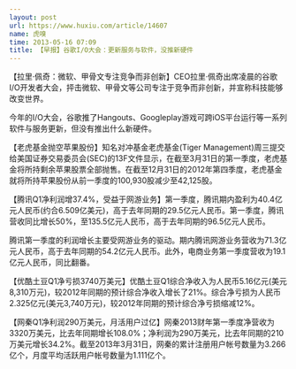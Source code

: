 ```yaml
---
layout: post
url: https://www.huxiu.com/article/14607
name: 虎嗅
time: 2013-05-16 07:09
title: 【早报】谷歌I/O大会：更新服务与软件，没推新硬件
---
```

【拉里·佩奇：微软、甲骨文专注竞争而非创新】CEO拉里·佩奇出席凌晨的谷歌I/O开发者大会，抨击微软、甲骨文等公司专注于竞争而非创新，并宣称科技能够改变世界。

今年的I/O大会，谷歌推了Hangouts、Googleplay游戏可跨iOS平台运行等一系列软件与服务更新，但没有推出什么新硬件。

【老虎基金抛空苹果股份】知名对冲基金老虎基金(Tiger Management)周三提交给美国证券交易委员会(SEC)的13F文件显示，在截至3月31日的第一季度，老虎基金将所持剩余苹果股票全部抛售。在截至12月31日的2012年第四季度，老虎基金就将所持苹果股份从前一季度的100,930股减少至42,125股。

【腾讯Q1净利润增37.4%，受益于网游业务】第一季度，腾讯期内盈利为40.4亿元人民币(约合6.509亿美元)，高于去年同期的29.5亿元人民币。第一季度，腾讯营收同比增长50%，至135.5亿元人民币，高于去年同期的96.5亿元人民币。

腾讯第一季度的利润增长主要受网游业务的驱动。期内腾讯网游业务营收为71.3亿元人民币，高于去年同期的54.2亿元人民币。此外，电商业务第一季度营收为19.1亿元人民币，同比翻番。

【优酷土豆Q1净亏损3740万美元】优酷土豆Q1综合净收入为人民币5.16亿元(美元8,310万元)，较2012年同期的预计综合净收入增长了21%。综合净亏损为人民币2.325亿元(美元3,740万元)，较2012年同期的预计综合净亏损缩减12%。

【网秦Q1净利润290万美元，月活用户过亿】网秦2013财年第一季度净营收为3320万美元，比去年同期增长108.0%；净利润为290万美元，比去年同期的210万美元增长34.2%。截至2013年3月31日，网秦的累计注册用户帐号数量为3.266亿个，月度平均活跃用户帐号数量为1.111亿个。

